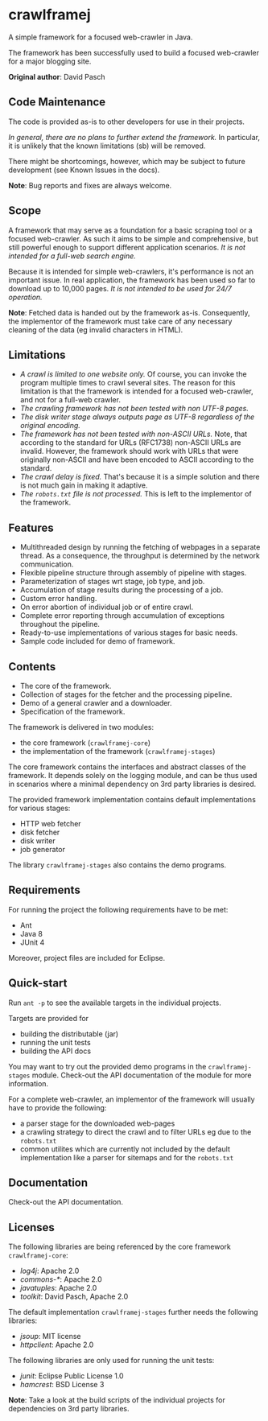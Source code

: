 # crawlframej
A simple framework for a focused web-crawler in Java.

The framework has been successfully used to build a focused web-crawler for a major blogging site.

**Original author**: David Pasch

## Code Maintenance
The code is provided as-is to other developers for use in their projects.

*In general, there are no plans to further extend the framework.*
In particular, it is unlikely that the known limitations (sb) will be removed.

There might be shortcomings, however, which may be subject to future development (see Known Issues in the docs).

**Note**: Bug reports and fixes are always welcome.

## Scope
A framework that may serve as a foundation for a basic scraping tool or a focused web-crawler. As such it aims to be simple and comprehensive, but still powerful enough to support different application scenarios. *It is not intended for a full-web search engine.*

Because it is intended for simple web-crawlers, it's performance is not an important issue. In real application, the framework has been used so far to download up to 10,000 pages. *It is not intended to be used for 24/7 operation.*

**Note**: Fetched data is handed out by the framework as-is. Consequently, the implementor of the framework must take care of any necessary cleaning of the data (eg invalid characters in HTML).

## Limitations

- *A crawl is limited to one website only.* Of course, you can invoke the program multiple times to crawl several sites. The reason for this limitation is that the framework is intended for a focused web-crawler, and not for a full-web crawler.
- *The crawling framework has not been tested with non UTF-8 pages.*
- *The disk writer stage always outputs page as UTF-8 regardless of the original encoding.*
- *The framework has not been tested with non-ASCII URLs.* Note, that according to the standard for URLs (RFC1738) non-ASCII URLs are invalid. However, the framework should work with URLs that were originally non-ASCII and have been encoded to ASCII according to the standard.
- *The crawl delay is fixed.* That's because it is a simple solution and there is not much gain in making it adaptive.
- *The `robots.txt` file is not processed.* This is left to the implementor of the framework.

## Features

- Multithreaded design by running the fetching of webpages in a separate thread. As a consequence, the throughput is determined by the network communication.
- Flexible pipeline structure through assembly of pipeline with stages.
- Parameterization of stages wrt stage, job type, and job.
- Accumulation of stage results during the processing of a job.
- Custom error handling.
- On error abortion of individual job or of entire crawl.
- Complete error reporting through accumulation of exceptions throughout the pipeline.
- Ready-to-use implementations of various stages for basic needs.
- Sample code included for demo of framework.

## Contents

- The core of the framework.
- Collection of stages for the fetcher and the processing pipeline.
- Demo of a general crawler and a downloader.
- Specification of the framework.

The framework is delivered in two modules:
- the core framework (`crawlframej-core`)
- the implementation of the framework (`crawlframej-stages`)

The core framework contains the interfaces and abstract classes of the framework.
It depends solely on the logging module, and can be thus used in scenarios where a minimal dependency on 3rd party libraries is desired.

The provided framework implementation contains default implementations for various stages:
- HTTP web fetcher
- disk fetcher
- disk writer
- job generator

The library `crawlframej-stages` also contains the demo programs.

## Requirements
For running the project the following requirements have to be met:
- Ant
- Java 8
- JUnit 4

Moreover, project files are included for Eclipse.

## Quick-start
Run `ant -p` to see the available targets in the individual projects.

Targets are provided for
- building the distributable (jar)
- running the unit tests
- building the API docs

You may want to try out the provided demo programs in the `crawlframej-stages` module.
Check-out the API documentation of the module for more information.

For a complete web-crawler, an implementor of the framework will usually have to provide the following:
- a parser stage for the downloaded web-pages
- a crawling strategy to direct the crawl and to filter URLs eg due to the `robots.txt`
- common utilites which are currently not included by the default implementation like a parser for sitemaps and for the `robots.txt`

## Documentation
Check-out the API documentation.

## Licenses
The following libraries are being referenced by the core framework `crawlframej-core`:
- *log4j*: Apache 2.0
- *commons-\**: Apache 2.0
- *javatuples*: Apache 2.0
- *toolkit*: David Pasch, Apache 2.0

The default implementation `crawlframej-stages` further needs the following libraries:
- *jsoup*: MIT license
- *httpclient*: Apache 2.0

The following libraries are only used for running the unit tests:
- *junit*: Eclipse Public License 1.0
- *hamcrest*: BSD License 3

**Note**: Take a look at the build scripts of the individual projects for dependencies on 3rd party libraries.
